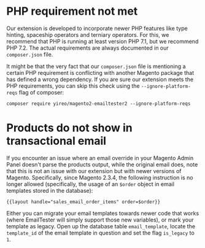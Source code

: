 # PHP requirement not met
Our extension is developed to incorporate newer PHP features like type hinting, spaceship operators and terniary operators. For this, we
recommend that PHP is running at least version PHP 7.1, but we recommend PHP 7.2. The actual requirements are always documented in our
`composer.json` file.

It might be that the very fact that our `composer.json` file is mentioning a certain PHP requirement is conflicting with another Magento
package that has defined a wrong dependency. If you are sure our extension meets the PHP requirements, you can skip this check using the
`--ignore-platform-reqs` flag of composer:

    composer require yireo/magento2-emailtester2 --ignore-platform-reqs

# Products do not show in transactional email
If you encounter an issue where an email override in your Magento Admin Panel doesn't parse the products output, while the original email does, note that this is not an issue with our extension but with newer versions of Magento. Specifically, since Magento 2.3.4, the following instruction is no longer allowed (specifically, the usage of an `$order` object in email templates stored in the database):

    {{layout handle="sales_email_order_items" order=$order}}

Either you can migrate your email templates towards newer code that works (where EmailTester will simply support those new variables), or mark your template as legacy. Open up the database table `email_template`, locate the `template_id` of the email template in question and set the flag `is_legacy` to `1`.
